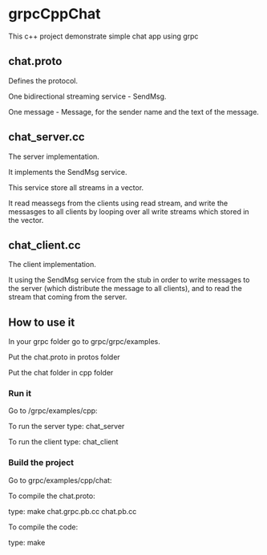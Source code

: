 # grpcCppChat

This c++ project demonstrate simple chat app using grpc 

## chat.proto
Defines the protocol. 

One bidirectional streaming service - SendMsg.

One message - Message, for the sender name and the text of the message.

## chat_server.cc
The server implementation.

It implements the SendMsg service.

This service store all streams in a vector.

It read meassegs from the clients using read stream, and write the messasges to all clients by looping over all write streams which stored in the vector.

## chat_client.cc
The client implementation.

It using the SendMsg service from the stub in order to write messages to the server (which distribute the message to all clients), and to read the stream that coming from the server.

## How to use it
In your grpc folder go to grpc/grpc/examples.

Put the chat.proto in protos folder

Put the chat folder in cpp folder

### Run it
Go to /grpc/examples/cpp:

To run the server type: chat_server

To run the client type: chat_client

### Build the project

Go to grpc/examples/cpp/chat:

To compile the chat.proto:

type: make chat.grpc.pb.cc chat.pb.cc

To compile the code:

type: make


